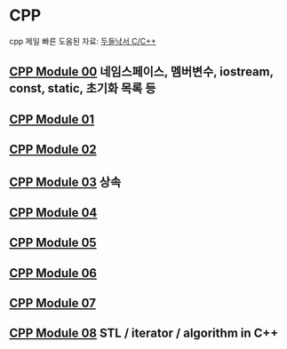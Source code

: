 # CPP
cpp 제일 빠른 도움된 자료: [두들낙서 C/C++](https://www.youtube.com/watch?v=nYh7pEX9lAE&list=PLlJhQXcLQBJqywc5dweQ75GBRubzPxhAk&index=54)

## [CPP Module 00](cpp00.md) 네임스페이스, 멤버변수, iostream, const, static, 초기화 목록 등
## [CPP Module 01](cpp01.md)
## [CPP Module 02](cpp02.md)
## [CPP Module 03](cpp03.md) 상속
## [CPP Module 04](cpp04.md)
## [CPP Module 05](cpp05.md)
## [CPP Module 06](cpp06.md)
## [CPP Module 07](cpp07.md)
## [CPP Module 08](cpp08.md) STL / iterator / algorithm in C++
